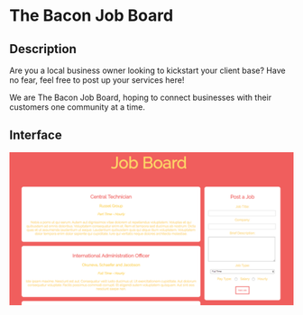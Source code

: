# The Bacon Job Board 

## Description 
Are you a local business owner looking to kickstart your client base? Have no fear, feel free to post up your services here! 

We are The Bacon Job Board, hoping to connect businesses with their customers one community at a time. 

## Interface

<p align="center">
	<img src="/app/assets/images/JobBoardScreenshot.png">
</p>

